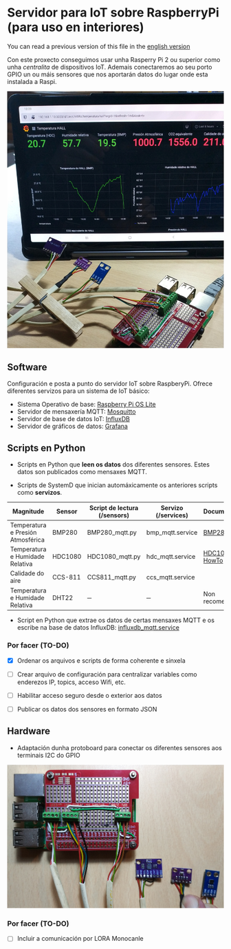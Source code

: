 # Servidor para IoT sobre RaspberryPi (para uso en interiores)
You can read a previous version of this file in the <a href="README_en.md">english version</a></p>

Con este proxecto conseguimos usar unha Rasperry Pi 2 ou superior como unha _centralita_ de dispositivos IoT. Ademais conectaremos ao seu porto GPIO un ou máis sensores que nos aportarán datos do lugar onde esta instalada a Raspi.

![Raspberry PI, sensores e Grafana](documentacion/imaxes/raspberry-sensors-and-grafana.jpg)

## Software
Configuración e posta a punto do servidor IoT sobre RaspberyPi. Ofrece diferentes servizos para un sistema de IoT básico:

* Sistema Operativo de base: [Raspberry Pi OS Lite](https://www.raspberrypi.org/software/)
* Servidor de mensaxería MQTT: [Mosquitto](https://mosquitto.org/)
* Servidor de base de datos IoT: [InfluxDB](https://www.influxdata.com/products/influxdb/)
* Servidor de gráficos de datos: [Grafana](https://grafana.com/)

## Scripts en Python
+ Scripts en Python que __leen os datos__ dos diferentes sensores. Estes datos son publicados como mensaxes MQTT.
* Scripts de SystemD que inician automáxicamente os anteriores scripts como __servizos__.

| Magnitude | Sensor | Script de lectura (/sensors) | Servizo (/services) | Documentación |
|---| --- | --- | --- | --- |
| Temperatura e Presión Atmosférica | BMP280 | BMP280_mqtt.py | bmp_mqtt.service | [BMP280 HowTo](documentacion/bmp280_howto.md) |
| Temperatura e Humidade Relativa | HDC1080 | HDC1080_mqtt.py | hdc_mqtt.service | [HDC1080 HowTo](documentacion/hdc1080_howto.md) |
| Calidade do aire | CCS-811 | CCS811_mqtt.py | ccs_mqtt.service |  |
| Temperatura e Humidade Relativa | DHT22 | ─ | ─ | Non recomendado

* Script en Python que extrae os datos de certas mensaxes MQTT e os escribe na base de datos InfluxDB: [influxdb_mqtt.service](services/influxdb_mqtt.service)
### Por facer (TO-DO)

- [x] Ordenar os arquivos e scripts de forma coherente e sinxela

- [ ] Crear arquivo de configuración para centralizar variables como enderezos IP, topics, acceso Wifi, etc.
- [ ] Habilitar acceso seguro desde o exterior aos datos
- [ ] Publicar os datos dos sensores en formato JSON

## Hardware

* Adaptación dunha protoboard para conectar os diferentes sensores aos terminais I2C do GPIO

![Raspberry PI, escudo e sensores](documentacion/imaxes/raspberry-shield-and-sensors.jpg)

### Por facer (TO-DO)

- [ ] Incluir a comunicación por LORA Monocanle
